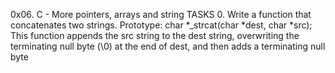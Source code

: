 0x06. C - More pointers, arrays and string
TASKS
0. Write a function that concatenates two strings.
   Prototype: char *_strcat(char *dest, char *src);
   This function appends the src string to the dest string, overwriting the terminating null byte (\0) at the end of dest, and then adds a terminating null byte

